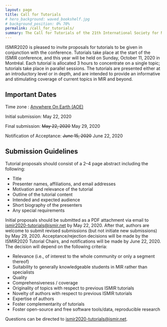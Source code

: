 ```yaml
---
layout: page
title: Call for Tutorials
# hero_background: waved_bookshelf.jpg
# background_position: 0% 70%
permalink: /call_for_tutorials/
summary: The Call for Tutorials of the 21th International Society for Music Information Retrieval Conference
---
```


ISMIR2020 is pleased to invite proposals for tutorials to be given in conjunction with the conference. Tutorials take place at the start of the ISMIR conference, and this year will be held on Sunday, October 11, 2020 in Montréal. Each tutorial is allocated 3 hours to concentrate on a single topic; tutorials take place in parallel sessions. The tutorials are presented either at an introductory level or in depth, and are intended to provide an informative and stimulating coverage of current topics in MIR and beyond. 

## Important Dates

Time zone : [Anywhere On Earth (AOE)](https://www.timeanddate.com/time/zones/aoe)

Initial submission: May 22, 2020

Final submission: ~~May 22, 2020~~ May 29, 2020

Notification of Acceptance: ~~June 15, 2020~~ June 22, 2020

## Submission Guidelines

Tutorial proposals should consist of a 2–4 page abstract including the following:

- Title
- Presenter names, affiliations, and email addresses
- Motivation and relevance of the tutorial
- Outline of the tutorial content
- Intended and expected audience
- Short biography of the presenters
- Any special requirements

Initial proposals should be submitted as a PDF attachment via email to [ismir2020-tutorials@ismir.net](mailto:ismir2020-tutorials@ismir.net) by May 22, 2020. After that, authors are welcome to submit revised submissions (but not initiate new submissions) by May 29, 2020. Acceptance/rejection decisions will be made by the ISMIR2020 Tutorial Chairs, and notifications will be made by June 22, 2020. The decision will depend on the following criteria:

- Relevance (i.e., of interest to the whole community or only a segment thereof)
- Suitability to generally knowledgeable students in MIR rather than specialists
- Quality
- Comprehensiveness / coverage
- Originality of topics with respect to previous ISMIR tutorials
- Novelty of authors with respect to previous ISMIR tutorials
- Expertise of authors
- Foster complementarity of tutorials
- Foster open-source and free software tools/data, reproducible research

Questions can be directed to [ismir2020-tutorials@ismir.net](mailto:ismir2020-tutorials@ismir.net).
